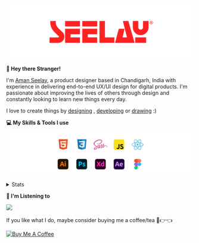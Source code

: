 [![banner](./images/seelay.svg)](https://www.seelay.in)

**👋 Hey there Stranger!**

I'm [Aman Seelay](https://www.seelay.in), a product designer based in Chandigarh, India with experience in delivering end-to-end UX/UI design for digital products. I'm passionate about improving the lives of others through design and constantly looking to learn new things every day.

I love to create things by [designing](https://www.seelay.in/#work) , [developing](https://www.seelay.in/#projects) or [drawing](https://art.seelay.in) :)

**💻 My Skills & Tools I use**

[![banner](./images/skills&tools.svg)](https://www.seelay.in/about)

<details>
  <summary>Stats</summary>

---

<!--START_SECTION:waka-->
![Profile Views](http://img.shields.io/badge/Profile%20Views-8-blue)

**🐱 My GitHub Data** 

> 📦 482.8 kB Used in GitHub's Storage 
 > 
> 🏆 580 Contributions in the Year 2023
 > 
> 💼 Opted to Hire
 > 
> 📜 1 Public Repository 
 > 
> 🔑 42 Private Repository 
 > 
**I'm a Night 🦉** 

```text
🌞 Morning                296 commits         ████░░░░░░░░░░░░░░░░░░░░░   17.35 % 
🌆 Daytime                288 commits         ████░░░░░░░░░░░░░░░░░░░░░   16.88 % 
🌃 Evening                499 commits         ███████░░░░░░░░░░░░░░░░░░   29.25 % 
🌙 Night                  623 commits         █████████░░░░░░░░░░░░░░░░   36.52 % 
```
📅 **I'm Most Productive on Sunday** 

```text
Monday                   214 commits         ███░░░░░░░░░░░░░░░░░░░░░░   12.54 % 
Tuesday                  291 commits         ████░░░░░░░░░░░░░░░░░░░░░   17.06 % 
Wednesday                152 commits         ██░░░░░░░░░░░░░░░░░░░░░░░   08.91 % 
Thursday                 262 commits         ████░░░░░░░░░░░░░░░░░░░░░   15.36 % 
Friday                   193 commits         ███░░░░░░░░░░░░░░░░░░░░░░   11.31 % 
Saturday                 270 commits         ████░░░░░░░░░░░░░░░░░░░░░   15.83 % 
Sunday                   324 commits         █████░░░░░░░░░░░░░░░░░░░░   18.99 % 
```


📊 **This Week I Spent My Time On** 

```text
🕑︎ Time Zone: Asia/Kolkata

💬 Programming Languages: 
Other                    2 hrs 11 mins       ████████████████████████░   94.46 % 
JavaScript               4 mins              █░░░░░░░░░░░░░░░░░░░░░░░░   03.02 % 
JSON                     3 mins              █░░░░░░░░░░░░░░░░░░░░░░░░   02.51 % 

🔥 Editors: 
Chrome                   1 hr 55 mins        █████████████████████░░░░   83.07 % 
Edge                     15 mins             ███░░░░░░░░░░░░░░░░░░░░░░   11.40 % 
VS Code                  7 mins              █░░░░░░░░░░░░░░░░░░░░░░░░   05.54 % 

💻 Operating System: 
Windows                  2 hrs 19 mins       █████████████████████████   100.00 % 
```

**I Mostly Code in JavaScript** 

```text
JavaScript               28 repos            ████████████████░░░░░░░░░   63.64 % 
TypeScript               13 repos            ███████░░░░░░░░░░░░░░░░░░   29.55 % 
Java                     3 repos             ██░░░░░░░░░░░░░░░░░░░░░░░   06.82 % 
```




 Last Updated on 22/11/2023 06:39:51 UTC
<!--END_SECTION:waka-->

---

 </details>

**🎵 I'm Listening to**

<object data="https://now-play.vercel.app/api/generate?uid=7a17a86e-d6b7-43b5-8d9c-1d6dae42a779" >

  <img src="https://now-play.vercel.app/api/generate?uid=7a17a86e-d6b7-43b5-8d9c-1d6dae42a779" />

</object>

If you like what I do, maybe consider buying me a coffee/tea 🥺👉👈

<a href="https://www.buymeacoffee.com/seelay" target="_blank"><img src="https://cdn.buymeacoffee.com/buttons/v2/default-red.png" alt="Buy Me A Coffee" width="150" ></a>
